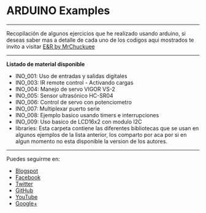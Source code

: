 # ARDUINO Examples
***
Recopilación de algunos ejercicios que he realizado usando arduino, si deseas saber mas a detalle de cada uno de los codigos aqui mostrados te invito a visitar [E&R by MrChuckuee](http://mrchunckuee.blogspot.mx/p/arduino.html)
***
**Listado de material disponible**
- INO_001: Uso de entradas y salidas digitales
- INO_003: IR remote control - Activando cargas
- INO_004: Manejo de servo VIGOR VS-2
- INO_005: Sensor ultrasónico HC-SR04
- INO_006: Control de servo con potenciometro
- INO_007: Multiplexar puerto serie
- INO_008: Ejemplo basico usando timers e interrupciones
- INO_009: Uso basico de LCD16x2 con modulo I2C
- libraries: Esta carpeta contiene las diferentes bibliotecas que se usan en algunos ejemplos de la lista anterior, los comparto por aca por si en algun momento no esta disponible la version de los autores.

***
Puedes seguirme en:
- [Blogspot](http://mrchunckuee.blogspot.com)
- [Facebook](https://www.facebook.com/ElectronicayRobotica)
- [Twitter](https://twitter.com/MrChunckuee)
- [GitHub](https://github.com/MrChunckuee)
- [YouTube](https://www.youtube.com/user/mrchunckueepsr)
- [Google+](https://plus.google.com/u/0/+PedroSanchez-MrChunckuee)
